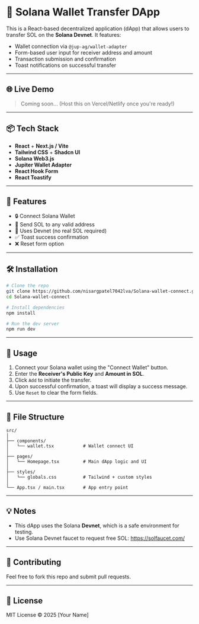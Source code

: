 # 🚀 Solana Wallet Transfer DApp

This is a React-based decentralized application (dApp) that allows users to transfer SOL on the **Solana Devnet**. It features:

- Wallet connection via `@jup-ag/wallet-adapter`
- Form-based user input for receiver address and amount
- Transaction submission and confirmation
- Toast notifications on successful transfer

---

## 🌐 Live Demo

> Coming soon... (Host this on Vercel/Netlify once you're ready!)

---


## 📦 Tech Stack

- **React** + **Next.js / Vite**
- **Tailwind CSS** + **Shadcn UI**
- **Solana Web3.js**
- **Jupiter Wallet Adapter**
- **React Hook Form**
- **React Toastify**

---

## 🚀 Features

- 🔒 Connect Solana Wallet
- 💸 Send SOL to any valid address
- 🧲 Uses Devnet (no real SOL required)
- ✅ Toast success confirmation
- ❌ Reset form option

---

## 🛠️ Installation

```bash
# Clone the repo
git clone https://github.com/nisargpatel7042lva/Solana-wallet-connect.git
cd Solana-wallet-connect

# Install dependencies
npm install

# Run the dev server
npm run dev
```

---

## 🧠 Usage

1. Connect your Solana wallet using the "Connect Wallet" button.
2. Enter the **Receiver's Public Key** and **Amount in SOL**.
3. Click `Add` to initiate the transfer.
4. Upon successful confirmation, a toast will display a success message.
5. Use `Reset` to clear the form fields.

---

## 📁 File Structure

```
src/
│
├── components/
│   └── wallet.tsx           # Wallet connect UI
│
├── pages/
│   └── Homepage.tsx         # Main dApp logic and UI
│
├── styles/
│   └── globals.css          # Tailwind + custom styles
│
└── App.tsx / main.tsx       # App entry point
```

---



## 💡 Notes

- This dApp uses the Solana **Devnet**, which is a safe environment for testing.
- Use Solana Devnet faucet to request free SOL:
  https://solfaucet.com/

---

## 🤝 Contributing

Feel free to fork this repo and submit pull requests.

---

## 📃 License

MIT License © 2025 [Your Name]

